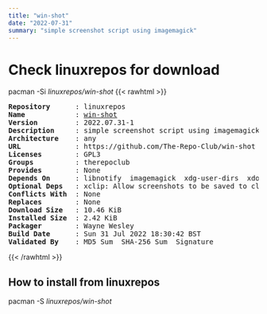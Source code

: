 ```yaml
---
title: "win-shot"
date: "2022-07-31"
summary: "simple screenshot script using imagemagick"
---
```


# Check linuxrepos for download

pacman -Si *linuxrepos/win-shot*
{{< rawhtml >}}
<pre class="highlight">
<b>Repository</b>      : linuxrepos
<b>Name</b>            : <a href="../../x86_64/win-shot-2022.07.31-1-any.pkg.tar.zst">win-shot</a>
<b>Version</b>         : 2022.07.31-1
<b>Description</b>     : simple screenshot script using imagemagick
<b>Architecture</b>    : any
<b>URL</b>             : https://github.com/The-Repo-Club/win-shot
<b>Licenses</b>        : GPL3
<b>Groups</b>          : therepoclub
<b>Provides</b>        : None
<b>Depends On</b>      : libnotify  imagemagick  xdg-user-dirs  xdotool
<b>Optional Deps</b>   : xclip: Allow screenshots to be saved to clipboard
<b>Conflicts With</b>  : None
<b>Replaces</b>        : None
<b>Download Size</b>   : 10.46 KiB
<b>Installed Size</b>  : 2.42 KiB
<b>Packager</b>        : Wayne Wesley <wayne6324@gmail.com>
<b>Build Date</b>      : Sun 31 Jul 2022 18:30:42 BST
<b>Validated By</b>    : MD5 Sum  SHA-256 Sum  Signature
</pre>
{{< /rawhtml >}}
## How to install from linuxrepos

pacman -S *linuxrepos/win-shot*
